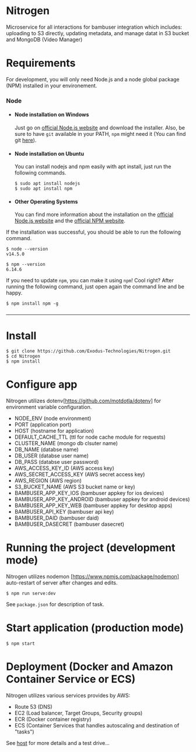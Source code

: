 # Nitrogen

Microservice for all interactions for bambuser integration which includes: uploading to S3 directly, updating metadata, and manage datat in S3 bucket and MongoDB (Video Manager)

# Requirements

For development, you will only need Node.js and a node global package (NPM) installed in your
environement.

### Node

- #### Node installation on Windows

  Just go on [official Node.js website](https://nodejs.org/) and download the installer. Also, be
  sure to have `git` available in your PATH, `npm` might need it (You can find git
  [here](https://git-scm.com/)).

- #### Node installation on Ubuntu

  You can install nodejs and npm easily with apt install, just run the following commands.

      $ sudo apt install nodejs
      $ sudo apt install npm

- #### Other Operating Systems
  You can find more information about the installation on the
  [official Node.js website](https://nodejs.org/) and the
  [official NPM website](https://npmjs.org/).

If the installation was successful, you should be able to run the following command.

    $ node --version
    v14.5.0

    $ npm --version
    6.14.6

If you need to update `npm`, you can make it using `npm`! Cool right? After running the following
command, just open again the command line and be happy.

    $ npm install npm -g

###

---

# Install

    $ git clone https://github.com/Exodus-Technologies/Nitrogen.git
    $ cd Nitrogen
    $ npm install

# Configure app

Nitrogen utilizes dotenv[https://github.com/motdotla/dotenv] for environment variable configuration.

- NODE_ENV (node environment)
- PORT (application port)
- HOST (hostname for application)
- DEFAULT_CACHE_TTL (ttl for node cache module for requests)
- CLUSTER_NAME (mongo db clsuter name)
- DB_NAME (databse name)
- DB_USER (databse user name)
- DB_PASS (databse user password)
- AWS_ACCESS_KEY_ID (AWS access key)
- AWS_SECRET_ACCESS_KEY (AWS secret access key)
- AWS_REGION (AWS region)
- S3_BUCKET_NAME (AWS S3 bucket name or key)
- BAMBUSER_APP_KEY_IOS (bambuser appkey for ios devices)
- BAMBUSER_APP_KEY_ANDROID (bambuser appkey for android devices)
- BAMBUSER_APP_KEY_WEB (bambuser appkey for desktop apps)
- BAMBUSER_API_KEY (bambuser api key)
- BAMBUSER_DAID (bambuser daid)
- BAMBUSER_DASECRET (bambuser dasecret)

# Running the project (development mode)

Nitrogen utilizes nodemon [https://www.npmjs.com/package/nodemon] auto-restart of server after
changes and edits.

    $ npm run serve:dev

See `package.json` for description of task.

# Start application (production mode)

    $ npm start

# Deployment (Docker and Amazon Container Service or ECS)

Nitrogen utilizes various services provides by AWS:

- Route 53 (DNS)
- EC2 (Load balancer, Target Groups, Security groups)
- ECR (Docker container registry)
- ECS (Container Services that handles autoscaling and destination of "tasks")

See [host](http://livestream.exodustechnologies.com/video-service/probeCheck) for more details and a test drive...
